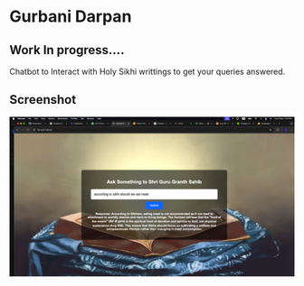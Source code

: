# Gurbani Darpan
## Work In progress....

Chatbot to Interact with Holy Sikhi writtings to get your queries answered.

## Screenshot
![App Screenshot](./images/sample.png "App Screenshot")



